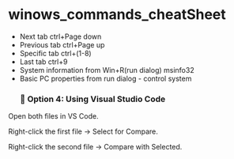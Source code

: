 # winows_commands_cheatSheet

- Next tab ctrl+Page down
- Previous tab ctrl+Page up
- Specific tab ctrl+(1-8)
- Last tab ctrl+9
- System information from Win+R(run dialog) msinfo32
- Basic PC properties from run dialog - control system
  ### 🔹 Option 4: Using Visual Studio Code

Open both files in VS Code.

Right-click the first file → Select for Compare.

Right-click the second file → Compare with Selected.
